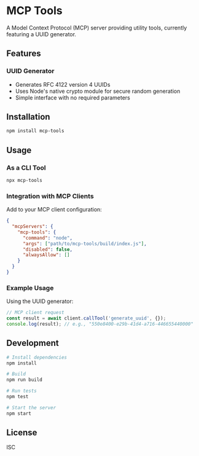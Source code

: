 # MCP Tools

A Model Context Protocol (MCP) server providing utility tools, currently featuring a UUID generator.

## Features

### UUID Generator
- Generates RFC 4122 version 4 UUIDs
- Uses Node's native crypto module for secure random generation
- Simple interface with no required parameters

## Installation

```bash
npm install mcp-tools
```

## Usage

### As a CLI Tool

```bash
npx mcp-tools
```

### Integration with MCP Clients

Add to your MCP client configuration:

```json
{
  "mcpServers": {
    "mcp-tools": {
      "command": "node",
      "args": ["path/to/mcp-tools/build/index.js"],
      "disabled": false,
      "alwaysAllow": []
    }
  }
}
```

### Example Usage

Using the UUID generator:

```typescript
// MCP client request
const result = await client.callTool('generate_uuid', {});
console.log(result); // e.g., "550e8400-e29b-41d4-a716-446655440000"
```

## Development

```bash
# Install dependencies
npm install

# Build
npm run build

# Run tests
npm test

# Start the server
npm start
```

## License

ISC